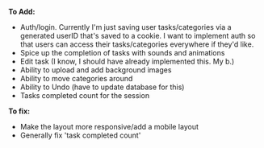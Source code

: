 **To Add:**

- Auth/login. Currently I'm just saving user tasks/categories via a generated userID that's saved to a cookie. I want to implement auth so that users can access their tasks/categories everywhere if they'd like.
- Spice up the completion of tasks with sounds and animations
- Edit task (I know, I should have already implemented this. My b.)
- Ability to upload and add background images
- Ability to move categories around
- Ability to Undo (have to update database for this)
- Tasks completed count for the session

**To fix:**

- Make the layout more responsive/add a mobile layout
- Generally fix 'task completed count'
